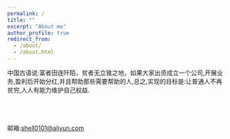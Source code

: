 ```yaml
---
permalink: /
title: ""
excerpt: "About me"
author_profile: true
redirect_from: 
  - /about/
  - /about.html
---
```


中国古语说:富者田连阡陌，贫者无立锥之地，如果大家出资成立一个公司,开展业务,盈利后开始分红,并且帮助那些需要帮助的人,总之,实现的目标是:让普通人不再贫穷,人人有能力维护自己权益.<br />
<br />
<br />
<br />
<br />
邮箱:shell0101@aliyun.com
